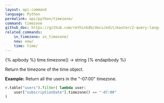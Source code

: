 ```yaml
---
layout: api-command 
language: Python
permalink: api/python/timezone/
command: timezone 
github_doc: https://github.com/rethinkdb/docs/edit/master/2-query-language/api/python/dates-and-times/timezone.md
related_commands:
    in_timezone: in_timezone/
    now: now/
    time: time/
---
```


{% apibody %}
time.timezone() &rarr; string
{% endapibody %}

Return the timezone of the time object.

__Example:__ Return all the users in the "-07:00" timezone.

```py
r.table("users").filter( lambda user:
    user["subscriptionDate"].timezone() == "-07:00"
)
```



